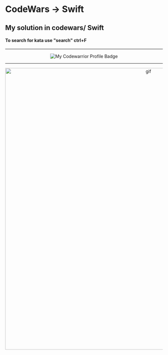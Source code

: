 # CodeWars -> Swift

## My solution in codewars/ Swift
#### To search for kata use "search" ctrl+F

---
<div align="center">
  
![My Codewarrior Profile Badge](https://www.codewars.com/users/megatr9n/badges/large)

---

<img src="https://media.giphy.com/media/QHE5gWI0QjqF2/giphy.gif" alt="gif" width="900" />

</div>
